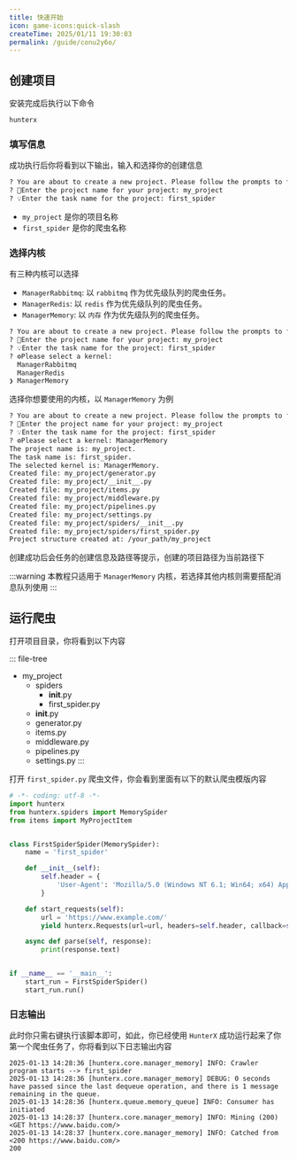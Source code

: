```yaml
---
title: 快速开始
icon: game-icons:quick-slash
createTime: 2025/01/11 19:30:03
permalink: /guide/conu2y6o/
---
```


## 创建项目

安装完成后执行以下命令

```bash
hunterx
```

### 填写信息

成功执行后你将看到以下输出，输入和选择你的创建信息

```bash
? You are about to create a new project. Please follow the prompts to fill in the information. Yes
? 📁Enter the project name for your project: my_project
? 💡Enter the task name for the project: first_spider
```

- `my_project` 是你的项目名称
- `first_spider` 是你的爬虫名称

### 选择内核

有三种内核可以选择

- `ManagerRabbitmq`: 以 `rabbitmq` 作为优先级队列的爬虫任务。
- `ManagerRedis`: 以 `redis` 作为优先级队列的爬虫任务。
- `ManagerMemory`: 以 `内存` 作为优先级队列的爬虫任务。

```bash
? You are about to create a new project. Please follow the prompts to fill in the information. Yes
? 📁Enter the project name for your project: my_project
? 💡Enter the task name for the project: first_spider
? ⚙️Please select a kernel: 
  ManagerRabbitmq
  ManagerRedis
❯ ManagerMemory
```

选择你想要使用的内核，以 `ManagerMemory` 为例

```bash
? You are about to create a new project. Please follow the prompts to fill in the information. Yes
? 📁Enter the project name for your project: my_project
? 💡Enter the task name for the project: first_spider
? ⚙️Please select a kernel: ManagerMemory
The project name is: my_project.
The task name is: first_spider.
The selected kernel is: ManagerMemory.
Created file: my_project/generator.py
Created file: my_project/__init__.py
Created file: my_project/items.py
Created file: my_project/middleware.py
Created file: my_project/pipelines.py
Created file: my_project/settings.py
Created file: my_project/spiders/__init__.py
Created file: my_project/spiders/first_spider.py
Project structure created at: /your_path/my_project
```

创建成功后会任务的创建信息及路径等提示，创建的项目路径为当前路径下


:::warning
本教程只适用于 `ManagerMemory` 内核，若选择其他内核则需要搭配消息队列使用
:::

## 运行爬虫

打开项目目录，你将看到以下内容

::: file-tree
- my_project
    - spiders
        - __init__.py
        - first_spider.py
    - __init__.py
    - generator.py
    - items.py
    - middleware.py
    - pipelines.py
    - settings.py
:::

打开 `first_spider.py` 爬虫文件，你会看到里面有以下的默认爬虫模版内容

```python
# -*- coding: utf-8 -*-
import hunterx
from hunterx.spiders import MemorySpider
from items import MyProjectItem


class FirstSpiderSpider(MemorySpider):
    name = 'first_spider'

    def __init__(self):
        self.header = {
            'User-Agent': 'Mozilla/5.0 (Windows NT 6.1; Win64; x64) AppleWebKit/537.36 (KHTML, like Gecko) Chrome/73.0.3683.86 Safari/537.36'
        }

    def start_requests(self):
        url = 'https://www.example.com/'
        yield hunterx.Requests(url=url, headers=self.header, callback=self.parse, level=1)

    async def parse(self, response):
        print(response.text)


if __name__ == '__main__':
    start_run = FirstSpiderSpider()
    start_run.run()
```

### 日志输出

此时你只需右键执行该脚本即可，如此，你已经使用 `HunterX` 成功运行起来了你第一个爬虫任务了，你将看到以下日志输出内容

```log
2025-01-13 14:28:36 [hunterx.core.manager_memory] INFO: Crawler program starts --> first_spider
2025-01-13 14:28:36 [hunterx.core.manager_memory] DEBUG: 0 seconds have passed since the last dequeue operation, and there is 1 message remaining in the queue.
2025-01-13 14:28:36 [hunterx.queue.memory_queue] INFO: Consumer has initiated
2025-01-13 14:28:37 [hunterx.core.manager_memory] INFO: Mining (200) <GET https://www.baidu.com/>
2025-01-13 14:28:37 [hunterx.core.manager_memory] INFO: Catched from <200 https://www.baidu.com/>
200
```
